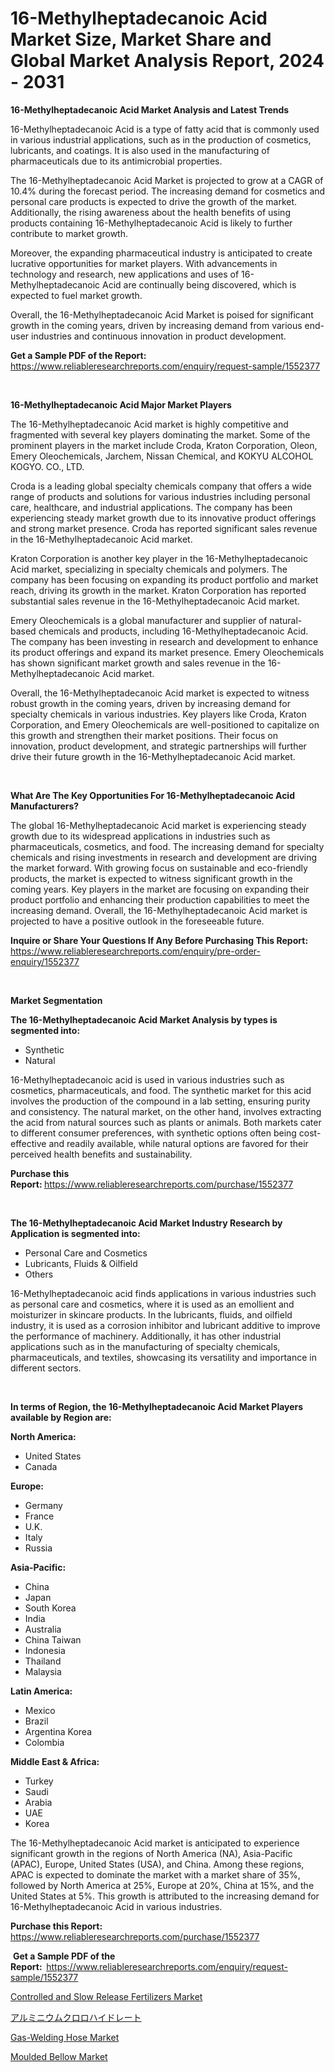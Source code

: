 <p><h1>16-Methylheptadecanoic Acid Market Size, Market Share and Global Market Analysis Report, 2024 - 2031</h1></p><p><strong>16-Methylheptadecanoic Acid Market Analysis and Latest Trends</strong></p>
<p><p>16-Methylheptadecanoic Acid is a type of fatty acid that is commonly used in various industrial applications, such as in the production of cosmetics, lubricants, and coatings. It is also used in the manufacturing of pharmaceuticals due to its antimicrobial properties.</p><p>The 16-Methylheptadecanoic Acid Market is projected to grow at a CAGR of 10.4% during the forecast period. The increasing demand for cosmetics and personal care products is expected to drive the growth of the market. Additionally, the rising awareness about the health benefits of using products containing 16-Methylheptadecanoic Acid is likely to further contribute to market growth.</p><p>Moreover, the expanding pharmaceutical industry is anticipated to create lucrative opportunities for market players. With advancements in technology and research, new applications and uses of 16-Methylheptadecanoic Acid are continually being discovered, which is expected to fuel market growth.</p><p>Overall, the 16-Methylheptadecanoic Acid Market is poised for significant growth in the coming years, driven by increasing demand from various end-user industries and continuous innovation in product development.</p></p>
<p><strong>Get a Sample PDF of the Report:&nbsp;</strong> <a href="https://www.reliableresearchreports.com/enquiry/request-sample/1552377">https://www.reliableresearchreports.com/enquiry/request-sample/1552377</a></p>
<p>&nbsp;</p>
<p><strong>16-Methylheptadecanoic Acid Major Market Players</strong></p>
<p><p>The 16-Methylheptadecanoic Acid market is highly competitive and fragmented with several key players dominating the market. Some of the prominent players in the market include Croda, Kraton Corporation, Oleon, Emery Oleochemicals, Jarchem, Nissan Chemical, and KOKYU ALCOHOL KOGYO. CO., LTD.</p><p>Croda is a leading global specialty chemicals company that offers a wide range of products and solutions for various industries including personal care, healthcare, and industrial applications. The company has been experiencing steady market growth due to its innovative product offerings and strong market presence. Croda has reported significant sales revenue in the 16-Methylheptadecanoic Acid market.</p><p>Kraton Corporation is another key player in the 16-Methylheptadecanoic Acid market, specializing in specialty chemicals and polymers. The company has been focusing on expanding its product portfolio and market reach, driving its growth in the market. Kraton Corporation has reported substantial sales revenue in the 16-Methylheptadecanoic Acid market.</p><p>Emery Oleochemicals is a global manufacturer and supplier of natural-based chemicals and products, including 16-Methylheptadecanoic Acid. The company has been investing in research and development to enhance its product offerings and expand its market presence. Emery Oleochemicals has shown significant market growth and sales revenue in the 16-Methylheptadecanoic Acid market.</p><p>Overall, the 16-Methylheptadecanoic Acid market is expected to witness robust growth in the coming years, driven by increasing demand for specialty chemicals in various industries. Key players like Croda, Kraton Corporation, and Emery Oleochemicals are well-positioned to capitalize on this growth and strengthen their market positions. Their focus on innovation, product development, and strategic partnerships will further drive their future growth in the 16-Methylheptadecanoic Acid market.</p></p>
<p>&nbsp;</p>
<p><strong>What Are The Key Opportunities For 16-Methylheptadecanoic Acid Manufacturers?</strong></p>
<p><p>The global 16-Methylheptadecanoic Acid market is experiencing steady growth due to its widespread applications in industries such as pharmaceuticals, cosmetics, and food. The increasing demand for specialty chemicals and rising investments in research and development are driving the market forward. With growing focus on sustainable and eco-friendly products, the market is expected to witness significant growth in the coming years. Key players in the market are focusing on expanding their product portfolio and enhancing their production capabilities to meet the increasing demand. Overall, the 16-Methylheptadecanoic Acid market is projected to have a positive outlook in the foreseeable future.</p></p>
<p><strong>Inquire or Share Your Questions If Any Before Purchasing This Report:</strong> <a href="https://www.reliableresearchreports.com/enquiry/pre-order-enquiry/1552377">https://www.reliableresearchreports.com/enquiry/pre-order-enquiry/1552377</a></p>
<p>&nbsp;</p>
<p><strong>Market Segmentation</strong></p>
<p><strong>The 16-Methylheptadecanoic Acid Market Analysis by types is segmented into:</strong></p>
<p><ul><li>Synthetic</li><li>Natural</li></ul></p>
<p><p>16-Methylheptadecanoic acid is used in various industries such as cosmetics, pharmaceuticals, and food. The synthetic market for this acid involves the production of the compound in a lab setting, ensuring purity and consistency. The natural market, on the other hand, involves extracting the acid from natural sources such as plants or animals. Both markets cater to different consumer preferences, with synthetic options often being cost-effective and readily available, while natural options are favored for their perceived health benefits and sustainability.</p></p>
<p><strong>Purchase this Report:&nbsp;</strong><a href="https://www.reliableresearchreports.com/purchase/1552377">https://www.reliableresearchreports.com/purchase/1552377</a></p>
<p>&nbsp;</p>
<p><strong>The 16-Methylheptadecanoic Acid Market Industry Research by Application is segmented into:</strong></p>
<p><ul><li>Personal Care and Cosmetics</li><li>Lubricants, Fluids & Oilfield</li><li>Others</li></ul></p>
<p><p>16-Methylheptadecanoic acid finds applications in various industries such as personal care and cosmetics, where it is used as an emollient and moisturizer in skincare products. In the lubricants, fluids, and oilfield industry, it is used as a corrosion inhibitor and lubricant additive to improve the performance of machinery. Additionally, it has other industrial applications such as in the manufacturing of specialty chemicals, pharmaceuticals, and textiles, showcasing its versatility and importance in different sectors.</p></p>
<p>&nbsp;</p>
<p><strong>In terms of Region, the 16-Methylheptadecanoic Acid Market Players available by Region are:</strong></p>
<p>
    <p> <strong> North America: </strong>
        <ul>
            <li>United States</li>
            <li>Canada</li>
        </ul>
        </p> 
    <p> <strong> Europe: </strong>
        <ul>
            <li>Germany</li>
            <li>France</li>
            <li>U.K.</li>
            <li>Italy</li>
            <li>Russia</li>
        </ul>
        </p> 
    <p> <strong> Asia-Pacific: </strong>
        <ul>
            <li>China</li>
            <li>Japan</li>
            <li>South Korea</li>
            <li>India</li>
            <li>Australia</li>
            <li>China Taiwan</li>
            <li>Indonesia</li>
            <li>Thailand</li>
            <li>Malaysia</li>
        </ul>
        </p> 
    <p> <strong> Latin America: </strong>
        <ul>
            <li>Mexico</li>
            <li>Brazil</li>
            <li>Argentina Korea</li>
            <li>Colombia</li>
        </ul>
        </p> 
    <p> <strong> Middle East & Africa: </strong>
        <ul>
            <li>Turkey</li>
            <li>Saudi</li>
            <li>Arabia</li>
            <li>UAE</li>
            <li>Korea</li>
        </ul>
    </p>
    </p>
<p><p>The 16-Methylheptadecanoic Acid market is anticipated to experience significant growth in the regions of North America (NA), Asia-Pacific (APAC), Europe, United States (USA), and China. Among these regions, APAC is expected to dominate the market with a market share of 35%, followed by North America at 25%, Europe at 20%, China at 15%, and the United States at 5%. This growth is attributed to the increasing demand for 16-Methylheptadecanoic Acid in various industries.</p></p>
<p><strong>Purchase this Report: </strong><a href="https://www.reliableresearchreports.com/purchase/1552377">https://www.reliableresearchreports.com/purchase/1552377</a></p>
<p>&nbsp;<strong>Get a Sample PDF of the Report:&nbsp;&nbsp;</strong><a href="https://www.reliableresearchreports.com/enquiry/request-sample/1552377">https://www.reliableresearchreports.com/enquiry/request-sample/1552377</a></p>
<p><strong></strong></p>
<p><p><a href="https://issuu.com/reportprime-2/docs/controlled-and-slow-release-fertilizers-market-siz">Controlled and Slow Release Fertilizers Market</a></p><p><a href="https://github.com/jkjreqjscoxx7/Market-Research-Report-List-1/blob/main/1753149250.md">アルミニウムクロロハイドレート</a></p><p><a href="https://github.com/jerrycopelandthomaswsqd8q/Market-Research-Report-List-1/blob/main/gas-welding-hose-market.md">Gas-Welding Hose Market</a></p><p><a href="https://github.com/brenzgnarento/Market-Research-Report-List-1/blob/main/moulded-bellow-market.md">Moulded Bellow Market</a></p></p>